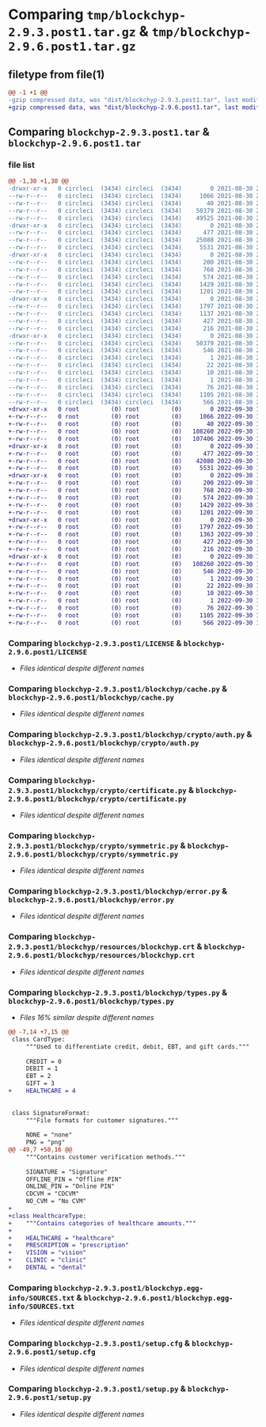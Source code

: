 # Comparing `tmp/blockchyp-2.9.3.post1.tar.gz` & `tmp/blockchyp-2.9.6.post1.tar.gz`

## filetype from file(1)

```diff
@@ -1 +1 @@
-gzip compressed data, was "dist/blockchyp-2.9.3.post1.tar", last modified: Mon Aug 30 20:58:46 2021, max compression
+gzip compressed data, was "dist/blockchyp-2.9.6.post1.tar", last modified: Fri Sep 30 14:57:35 2022, max compression
```

## Comparing `blockchyp-2.9.3.post1.tar` & `blockchyp-2.9.6.post1.tar`

### file list

```diff
@@ -1,30 +1,30 @@
-drwxr-xr-x   0 circleci  (3434) circleci  (3434)        0 2021-08-30 20:58:46.000000 blockchyp-2.9.3.post1/
--rw-r--r--   0 circleci  (3434) circleci  (3434)     1066 2021-08-30 20:58:23.000000 blockchyp-2.9.3.post1/LICENSE
--rw-r--r--   0 circleci  (3434) circleci  (3434)       40 2021-08-30 20:58:23.000000 blockchyp-2.9.3.post1/MANIFEST.in
--rw-r--r--   0 circleci  (3434) circleci  (3434)    50379 2021-08-30 20:58:46.000000 blockchyp-2.9.3.post1/PKG-INFO
--rw-r--r--   0 circleci  (3434) circleci  (3434)    49525 2021-08-30 20:58:23.000000 blockchyp-2.9.3.post1/README.md
-drwxr-xr-x   0 circleci  (3434) circleci  (3434)        0 2021-08-30 20:58:46.000000 blockchyp-2.9.3.post1/blockchyp/
--rw-r--r--   0 circleci  (3434) circleci  (3434)      477 2021-08-30 20:58:23.000000 blockchyp-2.9.3.post1/blockchyp/__init__.py
--rw-r--r--   0 circleci  (3434) circleci  (3434)    25088 2021-08-30 20:58:23.000000 blockchyp-2.9.3.post1/blockchyp/blockchyp.py
--rw-r--r--   0 circleci  (3434) circleci  (3434)     5531 2021-08-30 20:58:23.000000 blockchyp-2.9.3.post1/blockchyp/cache.py
-drwxr-xr-x   0 circleci  (3434) circleci  (3434)        0 2021-08-30 20:58:46.000000 blockchyp-2.9.3.post1/blockchyp/crypto/
--rw-r--r--   0 circleci  (3434) circleci  (3434)      200 2021-08-30 20:58:23.000000 blockchyp-2.9.3.post1/blockchyp/crypto/__init__.py
--rw-r--r--   0 circleci  (3434) circleci  (3434)      768 2021-08-30 20:58:23.000000 blockchyp-2.9.3.post1/blockchyp/crypto/auth.py
--rw-r--r--   0 circleci  (3434) circleci  (3434)      574 2021-08-30 20:58:23.000000 blockchyp-2.9.3.post1/blockchyp/crypto/certificate.py
--rw-r--r--   0 circleci  (3434) circleci  (3434)     1429 2021-08-30 20:58:23.000000 blockchyp-2.9.3.post1/blockchyp/crypto/symmetric.py
--rw-r--r--   0 circleci  (3434) circleci  (3434)     1201 2021-08-30 20:58:23.000000 blockchyp-2.9.3.post1/blockchyp/error.py
-drwxr-xr-x   0 circleci  (3434) circleci  (3434)        0 2021-08-30 20:58:46.000000 blockchyp-2.9.3.post1/blockchyp/resources/
--rw-r--r--   0 circleci  (3434) circleci  (3434)     1797 2021-08-30 20:58:23.000000 blockchyp-2.9.3.post1/blockchyp/resources/blockchyp.crt
--rw-r--r--   0 circleci  (3434) circleci  (3434)     1137 2021-08-30 20:58:23.000000 blockchyp-2.9.3.post1/blockchyp/types.py
--rw-r--r--   0 circleci  (3434) circleci  (3434)      427 2021-08-30 20:58:23.000000 blockchyp-2.9.3.post1/blockchyp/util.py
--rw-r--r--   0 circleci  (3434) circleci  (3434)      216 2021-08-30 20:58:23.000000 blockchyp-2.9.3.post1/blockchyp/version.py
-drwxr-xr-x   0 circleci  (3434) circleci  (3434)        0 2021-08-30 20:58:46.000000 blockchyp-2.9.3.post1/blockchyp.egg-info/
--rw-r--r--   0 circleci  (3434) circleci  (3434)    50379 2021-08-30 20:58:45.000000 blockchyp-2.9.3.post1/blockchyp.egg-info/PKG-INFO
--rw-r--r--   0 circleci  (3434) circleci  (3434)      546 2021-08-30 20:58:45.000000 blockchyp-2.9.3.post1/blockchyp.egg-info/SOURCES.txt
--rw-r--r--   0 circleci  (3434) circleci  (3434)        1 2021-08-30 20:58:45.000000 blockchyp-2.9.3.post1/blockchyp.egg-info/dependency_links.txt
--rw-r--r--   0 circleci  (3434) circleci  (3434)       22 2021-08-30 20:58:45.000000 blockchyp-2.9.3.post1/blockchyp.egg-info/requires.txt
--rw-r--r--   0 circleci  (3434) circleci  (3434)       10 2021-08-30 20:58:45.000000 blockchyp-2.9.3.post1/blockchyp.egg-info/top_level.txt
--rw-r--r--   0 circleci  (3434) circleci  (3434)        1 2021-08-30 20:58:45.000000 blockchyp-2.9.3.post1/blockchyp.egg-info/zip-safe
--rw-r--r--   0 circleci  (3434) circleci  (3434)       76 2021-08-30 20:58:23.000000 blockchyp-2.9.3.post1/pyproject.toml
--rw-r--r--   0 circleci  (3434) circleci  (3434)     1105 2021-08-30 20:58:46.000000 blockchyp-2.9.3.post1/setup.cfg
--rw-r--r--   0 circleci  (3434) circleci  (3434)      566 2021-08-30 20:58:23.000000 blockchyp-2.9.3.post1/setup.py
+drwxr-xr-x   0 root         (0) root         (0)        0 2022-09-30 14:57:35.000000 blockchyp-2.9.6.post1/
+-rw-r--r--   0 root         (0) root         (0)     1066 2022-09-30 14:57:16.000000 blockchyp-2.9.6.post1/LICENSE
+-rw-r--r--   0 root         (0) root         (0)       40 2022-09-30 14:57:16.000000 blockchyp-2.9.6.post1/MANIFEST.in
+-rw-r--r--   0 root         (0) root         (0)   108260 2022-09-30 14:57:35.000000 blockchyp-2.9.6.post1/PKG-INFO
+-rw-r--r--   0 root         (0) root         (0)   107406 2022-09-30 14:57:16.000000 blockchyp-2.9.6.post1/README.md
+drwxr-xr-x   0 root         (0) root         (0)        0 2022-09-30 14:57:35.000000 blockchyp-2.9.6.post1/blockchyp/
+-rw-r--r--   0 root         (0) root         (0)      477 2022-09-30 14:57:16.000000 blockchyp-2.9.6.post1/blockchyp/__init__.py
+-rw-r--r--   0 root         (0) root         (0)    42080 2022-09-30 14:57:16.000000 blockchyp-2.9.6.post1/blockchyp/blockchyp.py
+-rw-r--r--   0 root         (0) root         (0)     5531 2022-09-30 14:57:16.000000 blockchyp-2.9.6.post1/blockchyp/cache.py
+drwxr-xr-x   0 root         (0) root         (0)        0 2022-09-30 14:57:35.000000 blockchyp-2.9.6.post1/blockchyp/crypto/
+-rw-r--r--   0 root         (0) root         (0)      200 2022-09-30 14:57:16.000000 blockchyp-2.9.6.post1/blockchyp/crypto/__init__.py
+-rw-r--r--   0 root         (0) root         (0)      768 2022-09-30 14:57:16.000000 blockchyp-2.9.6.post1/blockchyp/crypto/auth.py
+-rw-r--r--   0 root         (0) root         (0)      574 2022-09-30 14:57:16.000000 blockchyp-2.9.6.post1/blockchyp/crypto/certificate.py
+-rw-r--r--   0 root         (0) root         (0)     1429 2022-09-30 14:57:16.000000 blockchyp-2.9.6.post1/blockchyp/crypto/symmetric.py
+-rw-r--r--   0 root         (0) root         (0)     1201 2022-09-30 14:57:16.000000 blockchyp-2.9.6.post1/blockchyp/error.py
+drwxr-xr-x   0 root         (0) root         (0)        0 2022-09-30 14:57:35.000000 blockchyp-2.9.6.post1/blockchyp/resources/
+-rw-r--r--   0 root         (0) root         (0)     1797 2022-09-30 14:57:16.000000 blockchyp-2.9.6.post1/blockchyp/resources/blockchyp.crt
+-rw-r--r--   0 root         (0) root         (0)     1363 2022-09-30 14:57:16.000000 blockchyp-2.9.6.post1/blockchyp/types.py
+-rw-r--r--   0 root         (0) root         (0)      427 2022-09-30 14:57:16.000000 blockchyp-2.9.6.post1/blockchyp/util.py
+-rw-r--r--   0 root         (0) root         (0)      216 2022-09-30 14:57:16.000000 blockchyp-2.9.6.post1/blockchyp/version.py
+drwxr-xr-x   0 root         (0) root         (0)        0 2022-09-30 14:57:35.000000 blockchyp-2.9.6.post1/blockchyp.egg-info/
+-rw-r--r--   0 root         (0) root         (0)   108260 2022-09-30 14:57:34.000000 blockchyp-2.9.6.post1/blockchyp.egg-info/PKG-INFO
+-rw-r--r--   0 root         (0) root         (0)      546 2022-09-30 14:57:34.000000 blockchyp-2.9.6.post1/blockchyp.egg-info/SOURCES.txt
+-rw-r--r--   0 root         (0) root         (0)        1 2022-09-30 14:57:34.000000 blockchyp-2.9.6.post1/blockchyp.egg-info/dependency_links.txt
+-rw-r--r--   0 root         (0) root         (0)       22 2022-09-30 14:57:34.000000 blockchyp-2.9.6.post1/blockchyp.egg-info/requires.txt
+-rw-r--r--   0 root         (0) root         (0)       10 2022-09-30 14:57:34.000000 blockchyp-2.9.6.post1/blockchyp.egg-info/top_level.txt
+-rw-r--r--   0 root         (0) root         (0)        1 2022-09-30 14:57:34.000000 blockchyp-2.9.6.post1/blockchyp.egg-info/zip-safe
+-rw-r--r--   0 root         (0) root         (0)       76 2022-09-30 14:57:16.000000 blockchyp-2.9.6.post1/pyproject.toml
+-rw-r--r--   0 root         (0) root         (0)     1105 2022-09-30 14:57:35.000000 blockchyp-2.9.6.post1/setup.cfg
+-rw-r--r--   0 root         (0) root         (0)      566 2022-09-30 14:57:16.000000 blockchyp-2.9.6.post1/setup.py
```

### Comparing `blockchyp-2.9.3.post1/LICENSE` & `blockchyp-2.9.6.post1/LICENSE`

 * *Files identical despite different names*

### Comparing `blockchyp-2.9.3.post1/blockchyp/cache.py` & `blockchyp-2.9.6.post1/blockchyp/cache.py`

 * *Files identical despite different names*

### Comparing `blockchyp-2.9.3.post1/blockchyp/crypto/auth.py` & `blockchyp-2.9.6.post1/blockchyp/crypto/auth.py`

 * *Files identical despite different names*

### Comparing `blockchyp-2.9.3.post1/blockchyp/crypto/certificate.py` & `blockchyp-2.9.6.post1/blockchyp/crypto/certificate.py`

 * *Files identical despite different names*

### Comparing `blockchyp-2.9.3.post1/blockchyp/crypto/symmetric.py` & `blockchyp-2.9.6.post1/blockchyp/crypto/symmetric.py`

 * *Files identical despite different names*

### Comparing `blockchyp-2.9.3.post1/blockchyp/error.py` & `blockchyp-2.9.6.post1/blockchyp/error.py`

 * *Files identical despite different names*

### Comparing `blockchyp-2.9.3.post1/blockchyp/resources/blockchyp.crt` & `blockchyp-2.9.6.post1/blockchyp/resources/blockchyp.crt`

 * *Files identical despite different names*

### Comparing `blockchyp-2.9.3.post1/blockchyp/types.py` & `blockchyp-2.9.6.post1/blockchyp/types.py`

 * *Files 16% similar despite different names*

```diff
@@ -7,14 +7,15 @@
 class CardType:
     """Used to differentiate credit, debit, EBT, and gift cards."""
 
     CREDIT = 0
     DEBIT = 1
     EBT = 2
     GIFT = 3
+    HEALTHCARE = 4
 
 
 class SignatureFormat:
     """File formats for customer signatures."""
 
     NONE = "none"
     PNG = "png"
@@ -49,7 +50,16 @@
     """Contains customer verification methods."""
 
     SIGNATURE = "Signature"
     OFFLINE_PIN = "Offline PIN"
     ONLINE_PIN = "Online PIN"
     CDCVM = "CDCVM"
     NO_CVM = "No CVM"
+
+class HealthcareType:
+    """Contains categories of healthcare amounts."""
+
+    HEALTHCARE = "healthcare"
+    PRESCRIPTION = "prescription"
+    VISION = "vision"
+    CLINIC = "clinic"
+    DENTAL = "dental"
```

### Comparing `blockchyp-2.9.3.post1/blockchyp.egg-info/SOURCES.txt` & `blockchyp-2.9.6.post1/blockchyp.egg-info/SOURCES.txt`

 * *Files identical despite different names*

### Comparing `blockchyp-2.9.3.post1/setup.cfg` & `blockchyp-2.9.6.post1/setup.cfg`

 * *Files identical despite different names*

### Comparing `blockchyp-2.9.3.post1/setup.py` & `blockchyp-2.9.6.post1/setup.py`

 * *Files identical despite different names*

